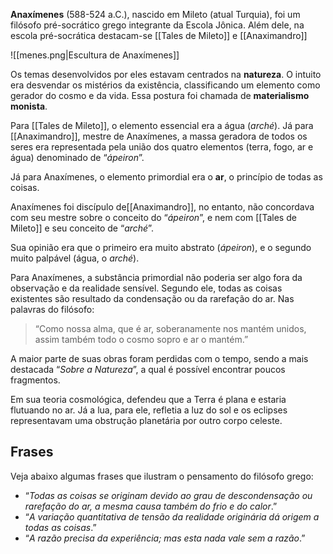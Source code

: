 **Anaxímenes** (588-524 a.C.), nascido em Mileto (atual Turquia), foi um filósofo pré-socrático grego integrante da Escola Jônica. Além dele, na escola pré-socrática destacam-se [[Tales de Mileto]] e [[Anaximandro]]

![[menes.png|Escultura de Anaxímenes]]

Os temas desenvolvidos por eles estavam centrados na **natureza**. O intuito era desvendar os mistérios da existência, classificando um elemento como gerador do cosmo e da vida. Essa postura foi chamada de **materialismo monista**.

Para [[Tales de Mileto]], o elemento essencial era a água (_arché_). Já para [[Anaximandro]], mestre de Anaxímenes, a massa geradora de todos os seres era representada pela união dos quatro elementos (terra, fogo, ar e água) denominado de “_ápeiron_”.

Já para Anaxímenes, o elemento primordial era o **ar**, o princípio de todas as coisas.

Anaxímenes foi discípulo de[[Anaximandro]], no entanto, não concordava com seu mestre sobre o conceito do “_ápeiron_”, e nem com [[Tales de Mileto]] e seu conceito de “_arché_”.

Sua opinião era que o primeiro era muito abstrato (_ápeiron_), e o segundo muito palpável (água, o _arché_).

Para Anaxímenes, a substância primordial não poderia ser algo fora da observação e da realidade sensível. Segundo ele, todas as coisas existentes são resultado da condensação ou da rarefação do ar. Nas palavras do filósofo:


> “Como nossa alma, que é ar, soberanamente nos mantém unidos, assim também todo o cosmo sopro e ar o mantém.”

A maior parte de suas obras foram perdidas com o tempo, sendo a mais destacada “_Sobre a Natureza_”, a qual é possível encontrar poucos fragmentos.

Em sua teoria cosmológica, defendeu que a Terra é plana e estaria flutuando no ar. Já a lua, para ele, refletia a luz do sol e os eclipses representavam uma obstrução planetária por outro corpo celeste.

## Frases

Veja abaixo algumas frases que ilustram o pensamento do filósofo grego:

- “_Todas as coisas se originam devido ao grau de descondensação ou rarefação do ar, a mesma causa também do frio e do calor_.”
- “_A variação quantitativa de tensão da realidade originária dá origem a todas as coisas_.”
- “_A razão precisa da experiência; mas esta nada vale sem a razão_.”
